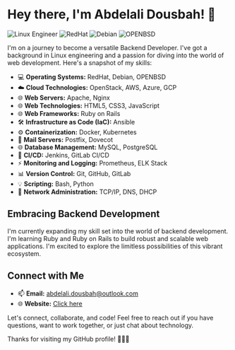 # Hey there, I'm Abdelali Dousbah! 👋

![Linux Engineer](https://img.shields.io/badge/-Linux%20Engineer-333333?style=flat&logo=linux)
![RedHat](https://img.shields.io/badge/-RedHat-333333?style=flat&logo=red-hat)
![Debian](https://img.shields.io/badge/-Debian-333333?style=flat&logo=debian)
![OPENBSD](https://img.shields.io/badge/-OPENBSD-333333?style=flat&logo=openbsd)

I'm on a journey to become a versatile Backend Developer. I've got a background in Linux engineering and a passion for diving into the world of web development. Here's a snapshot of my skills:

- 💻 **Operating Systems:** RedHat, Debian, OPENBSD
- ☁️ **Cloud Technologies:** OpenStack, AWS, Azure, GCP
- 🌐 **Web Servers:** Apache, Nginx
- 🌐 **Web Technologies:** HTML5, CSS3, JavaScript
- 🌐 **Web Frameworks:** Ruby on Rails
- 🛠️ **Infrastructure as Code (IaC):** Ansible
- ⚙️ **Containerization:** Docker, Kubernetes
- 📧 **Mail Servers:** Postfix, Dovecot
- 🌐 **Database Management:** MySQL, PostgreSQL
- 🚀 **CI/CD:** Jenkins, GitLab CI/CD
- ⚡ **Monitoring and Logging:** Prometheus, ELK Stack
- 📊 **Version Control:** Git, GitHub, GitLab
- 💡 **Scripting:** Bash, Python
- 📡 **Network Administration:** TCP/IP, DNS, DHCP
## Embracing Backend Development

I'm currently expanding my skill set into the world of backend development. I'm learning Ruby and Ruby on Rails to build robust and scalable web applications. I'm excited to explore the limitless possibilities of this vibrant ecosystem.

## Connect with Me

- 📫 **Email:** [abdelali.dousbah@outlook.com](mailto:abdelali.dousbah@outlook.com)
- 🌐 **Website:** [Click here](https://dousbah-abdelali.netlify.app)

Let's connect, collaborate, and code! Feel free to reach out if you have questions, want to work together, or just chat about technology.

Thanks for visiting my GitHub profile! 👩‍💻🚀
